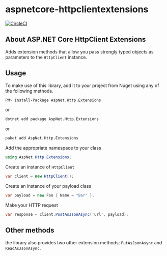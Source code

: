 # aspnetcore-httpclientextensions

[![CircleCI](https://circleci.com/gh/bolorundurowb/aspnetcore-httpclientextensions.svg?style=svg)](https://circleci.com/gh/bolorundurowb/aspnetcore-httpclientextensions)

## About ASP.NET Core HttpClient Extensions

Adds extension methods that allow you pass strongly typed objects as parameters to the `HttpClient` instance.

## Usage

To make use of this library, add it to your project from Nuget using any of the following methods.

```bash
PM> Install-Package AspNet.Http.Extensions
```

or

```bash
dotnet add package AspNet.Http.Extensions
```

or 

```bash
paket add AspNet.Http.Extensions
```

Add the appropriate namespace to your class

```csharp
using AspNet.Http.Extensions;
```

Create an instance of `HttpClient`

```csharp
var client = new HttpClient();
```

Create an instance of your payload class

```csharp
var payload = new Foo { Name = "Bar" };
```

Make your HTTP request

```csharp
var response = client.PostAsJsonAsync('url', payload);
```

## Other methods

the library also provides two other extension methods; `PutAsJsonAsync` and `ReadAsJsonAsync`. 